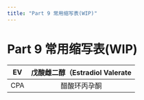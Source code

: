 ```yaml
---
title: "Part 9 常用缩写表(WIP)"
---
```


# Part 9 常用缩写表(WIP)

|  EV  | 戊酸雌二醇（Estradiol Valerate |
| :--: | :----------------------------: |
| CPA  |          醋酸环丙孕酮          |

